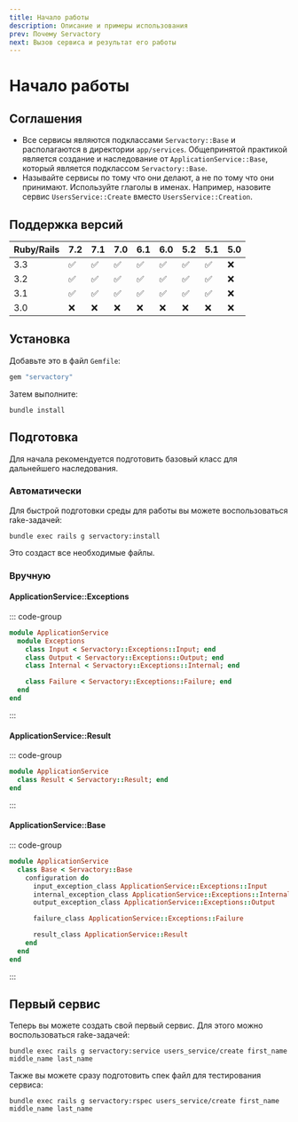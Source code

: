 ```yaml
---
title: Начало работы
description: Описание и примеры использования
prev: Почему Servactory
next: Вызов сервиса и результат его работы
---
```


# Начало работы

## Соглашения

- Все сервисы являются подклассами `Servactory::Base` и располагаются в директории `app/services`. Общепринятой практикой является создание и наследование от `ApplicationService::Base`, который является подклассом `Servactory::Base`.
- Называйте сервисы по тому что они делают, а не по тому что они принимают. Используйте глаголы в именах. Например, назовите сервис `UsersService::Create` вместо `UsersService::Creation`.

## Поддержка версий

| Ruby/Rails | 7.2 | 7.1 | 7.0 | 6.1 | 6.0 | 5.2 | 5.1 | 5.0 |
|------------|--|---|---|---|---|---|---|---|
| 3.3        | ✅ | ✅ | ✅ | ✅ | ✅ | ✅ | ✅ | ❌ |
| 3.2        | ✅ | ✅ | ✅ | ✅ | ✅ | ✅ | ✅ | ❌ |
| 3.1        | ✅ | ✅ | ✅ | ✅ | ✅ | ✅ | ✅ | ❌ |
| 3.0        | ❌ | ❌ | ❌ | ❌ | ❌ | ❌ | ❌ | ❌ |

## Установка

Добавьте это в файл `Gemfile`:

```ruby
gem "servactory"
```

Затем выполните:

```shell
bundle install
```

## Подготовка

Для начала рекомендуется подготовить базовый класс для дальнейшего наследования.

### Автоматически <Badge type="tip" text="Начиная с 2.5.0" />

Для быстрой подготовки среды для работы вы можете воспользоваться rake-задачей:

```shell
bundle exec rails g servactory:install
```

Это создаст все необходимые файлы.

### Вручную

#### ApplicationService::Exceptions

::: code-group

```ruby [app/services/application_service/exceptions.rb]
module ApplicationService
  module Exceptions
    class Input < Servactory::Exceptions::Input; end
    class Output < Servactory::Exceptions::Output; end
    class Internal < Servactory::Exceptions::Internal; end

    class Failure < Servactory::Exceptions::Failure; end
  end
end
```

:::

#### ApplicationService::Result <Badge type="tip" text="Начиная с 2.5.0" />

::: code-group

```ruby [app/services/application_service/result.rb]
module ApplicationService
  class Result < Servactory::Result; end
end
```

:::

#### ApplicationService::Base

::: code-group

```ruby [app/services/application_service/base.rb]
module ApplicationService
  class Base < Servactory::Base
    configuration do
      input_exception_class ApplicationService::Exceptions::Input
      internal_exception_class ApplicationService::Exceptions::Internal
      output_exception_class ApplicationService::Exceptions::Output

      failure_class ApplicationService::Exceptions::Failure

      result_class ApplicationService::Result
    end
  end
end
```

:::

## Первый сервис

Теперь вы можете создать свой первый сервис.
Для этого можно воспользоваться rake-задачей:

```shell
bundle exec rails g servactory:service users_service/create first_name middle_name last_name
```

Также вы можете сразу подготовить спек файл для тестирования сервиса:

```shell
bundle exec rails g servactory:rspec users_service/create first_name middle_name last_name
```
